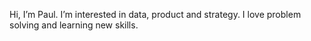Hi, I’m Paul. I’m interested in data, product and strategy. I love problem solving and learning new skills. 
